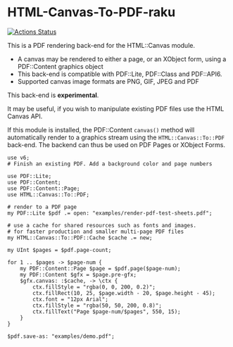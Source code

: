 # HTML-Canvas-To-PDF-raku

[![Actions Status](https://github.com/pdf-raku/HTML-Canvas-To-PDF-raku/workflows/test/badge.svg)](https://github.com/pdf-raku/HTML-Canvas-To-PDF-raku/actions)

This is a PDF rendering back-end for the HTML::Canvas module.

- A canvas may be rendered to either a page, or an XObject form, using
a PDF::Content graphics object
- This back-end is compatible with PDF::Lite, PDF::Class and PDF::API6.
- Supported canvas image formats are PNG, GIF, JPEG and PDF

This back-end is **experimental**.

It may be useful, if you wish to manipulate existing PDF files
use the HTML Canvas API.

If this module is installed, the PDF::Content `canvas()`
method will automatically render to a graphics stream using the
`HTML::Canvas::To::PDF` back-end. The backend can thus be used on
PDF Pages or XObject Forms.

```
use v6;
# Finish an existing PDF. Add a background color and page numbers

use PDF::Lite;
use PDF::Content;
use PDF::Content::Page;
use HTML::Canvas::To::PDF;

# render to a PDF page
my PDF::Lite $pdf .= open: "examples/render-pdf-test-sheets.pdf";

# use a cache for shared resources such as fonts and images.
# for faster production and smaller multi-page PDF files
my HTML::Canvas::To::PDF::Cache $cache .= new;

my UInt $pages = $pdf.page-count;

for 1 .. $pages -> $page-num {
    my PDF::Content::Page $page = $pdf.page($page-num);
    my PDF::Content $gfx = $page.pre-gfx;
    $gfx.canvas: :$cache, -> \ctx {
        ctx.fillStyle = "rgba(0, 0, 200, 0.2)";
        ctx.fillRect(10, 25, $page.width - 20, $page.height - 45);
        ctx.font = "12px Arial";
        ctx.fillStyle = "rgba(50, 50, 200, 0.8)";
        ctx.fillText("Page $page-num/$pages", 550, 15);
    }
}

$pdf.save-as: "examples/demo.pdf";
```
